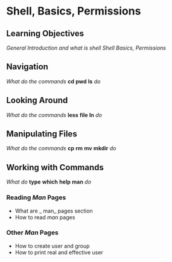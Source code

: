 # Shell, Basics, Permissions

## Learning Objectives

_General Introduction and what is shell_
_Shell Basics, Permissions_

## Navigation

_What do the commands_ **cd** **pwd** **ls** _do_

## Looking Around

_What do the commands_ **less** **file** **ln** _do_

## Manipulating Files

_What do the commands_ **cp** **rm** **mv** **mkdir** _do_

## Working with Commands

_What do_ **type** **which** **help** **man** _do_

### Reading _Man_ Pages

* What are _ man_ pages section
* How to read _man_ pages

### Other _Man_ Pages

* How to create user and group
* How to print real and effective user
